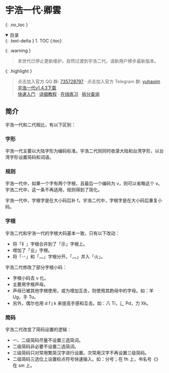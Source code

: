 <!-- ---
title: 宇浩一代·卿雲
layout: default
nav_order: 81
has_children: true
--- -->

<!-- omit in toc -->
# 宇浩一代·卿雲
{: .no_toc }

<details open markdown="block">
  <summary>
    目录
  </summary>
  {: .text-delta }
1. TOC
{:toc}
</details>

{: .warning }
>本世代已停止更新维护，自然过渡到宇浩二代，请新用户移步最新版本。

{: .highlight }
>点击加入官方 QQ 群: [735728797](https://jq.qq.com/?_wv=1027&k=2OYDP4Tk) · 
>点击加入官方 Telegram 群: [yuhaoim](https://t.me/yuhaoim)  
>[宇浩一代v1.4.3下载](https://github.com/forFudan/yuhao/releases/tag/v1.4.3)  
>[快速入门](./cookbook) · 
>[详细教程](./learn) · 
>[在线练习](./practice) · 
>[拆分查询](../../v1/chaifen/)  

## 简介

宇浩一代和二代相比，有以下区别：

### 字形

宇浩一代主要以大陆字形为编码标准。宇浩二代则同时收录大陆和台湾字形，以台湾字形设置简码和词语。

### 规则

宇浩一代中，如果一个字有两个字根，且最后一个编码为 v，则可以省略这个 v。宇浩二代中，这一条不再适用，规则得到了简化。

宇浩一代中，字根字是在大小码后补 f。宇浩二代中，字根字是在大小码后重复小码。

### 字根

宇浩二代和宇浩一代的字根大码基本一致，只有以下改动：

- 将「礻」字根合并到了「示」字根上。
- 增加了「业」字根。
- 将「丷」和「灬」字根分开。「灬」并入「火」。

宇浩二代修改了部分字根小码：

- 字根小码去 v 化。
- 主要用字根声母。
- 声母已被其他字根使用，或为增加互击，则使用其韵母中的字母。如：羊 Ug，手 Tu。
- 另外，偶尔也用 d f j k 来提高手感和互击。如：八 Ti，辶 Pd，力 Xk。

### 简码

宇浩二代改变了简码设置的逻辑：

- 一、二级简码尽量不设置三选简词。
- 二级简码非必要不设置二选简词。
- 三级简码只对常用繁简汉字进行设置。次常用汉字不再设置三级简码。
- 二级简码三选位上设置标点符号快速输入。如：分号；在 fh 上，书名号《》在 sm 上。

